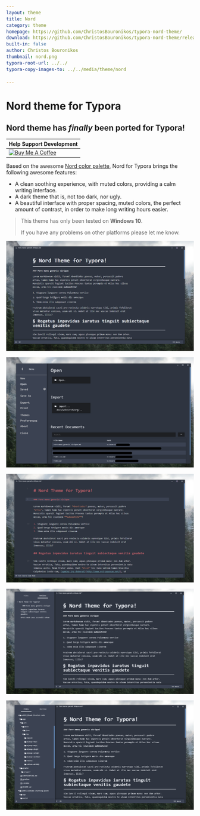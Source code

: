 ```yaml
---
layout: theme
title: Nord
category: theme
homepage: https://github.com/ChristosBouronikos/typora-nord-theme/
download: https://github.com/ChristosBouronikos/typora-nord-theme/releases/download/1.0/typora-nord-theme.zip
built-in: false
author: Christos Bouronikos
thumbnail: nord.png
typora-root-url: ../../
typora-copy-images-to: ../../media/theme/nord

---
```


# **Nord** theme for Typora

## **Nord** theme has *finally* been ported for Typora!

| Help Support Development                                     |                   
| ------------------------------------------------------------ | 
| <a href="https://www.buymeacoffee.com/chrisbouronikos" target="_blank"><img src="https://cdn.buymeacoffee.com/buttons/default-red.png" alt="Buy Me A Coffee" width="360" height="80"></a> | 

Based on the awesome [Nord color palette](https://www.nordtheme.com/), Nord for Typora brings the following awesome features:

- A clean soothing experience, with muted colors, providing a calm writing interface.
- A dark theme that is, not too dark, nor ugly. 
- A beautiful interface with proper spacing, muted colors, the perfect amount of contrast, in order to make long writing hours easier.

> This theme has only been tested on **Windows 10**. 
>
> If you have any problems on other platforms please let me know.

![](/media/theme/nord/nord1.png)

![](/media/theme/nord/nord2.png)

![](/media/theme/nord/nord3.png)

![](/media/theme/nord/nord4.png)

![](/media/theme/nord/nord5.png)
